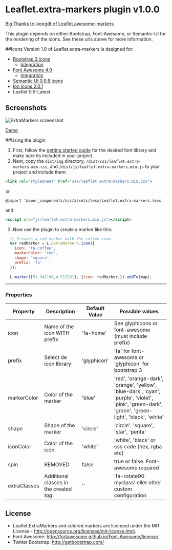 # Leaflet.extra-markers plugin v1.0.0
<a href="https://github.com/lvoogdt/Leaflet.awesome-markers">Big Thanks to lvoogdt of Leaflet.awesome-markers</a>

This plugin depends on either Bootstrap, Font-Awesome, or Semantic-UI for the rendering of the icons. See these urls above for more information.


##Icons
Version 1.0 of Leaflet.extra-markers is designed for:
- [Bootstrap 3 icons](http://twitter.github.com/bootstrap/)
  -  [Integration](http://getbootstrap.com/getting-started/) 
- [Font Awesome 4.0](http://fortawesome.github.com/Font-Awesome/)
  - [Integration](http://fortawesome.github.io/Font-Awesome/get-started/)
- [Semantic UI 0.9.8 icons](http://semantic-ui.com/)
- [Ion Icons 2.0.1](http://ionicons.com/)
- Leaflet 0.5-Latest

## Screenshots
![ExtraMarkers screenshot](https://raw.github.com/coryasilva/Leaflet.ExtraMarkers/master/screenshot.png "Screenshot of ExtraMarkers")

<a href="http://coryasilva.github.io/Leaflet.ExtraMarkers/" target="_blank">Demo</a>


##Using the plugin

1. First, follow the [getting started guide](#icons) for the desired font library and make sure its included in your project.
2. Next, copy the `dist/img` directory, `/dist/css/leaflet.extra-markers.min.css`, and `/dist/js/leaflet.extra-markers.min.js` to your project and include them:
````xml
<link rel="stylesheet" href="css/leaflet.extra-markers.min.css">
````
or
````less
@import 'bower_components/src/assets/less/Leaflet.extra-markers.less
````
and
````xml
<script src="js/leaflet.extra-markers.min.js"></script>
````
3. Now use the plugin to create a marker like this:
````js
  // Creates a red marker with the coffee icon
  var redMarker = L.ExtraMarkers.icon({
    icon: 'fa-coffee',
    markerColor: 'red',
    shape: 'square',
    prefix: 'fa'
  });
      
  L.marker([51.941196,4.512291], {icon: redMarker,}).addTo(map);
````
---


### Properties

| Property        | Description                  | Default Value | Possible  values                                     |
| --------------- | ---------------------------- | ------------- | ---------------------------------------------------- |
| icon            | Name of the icon WITH prefix | 'fa-home'     | See glyphicons or font-awesome (must include prefix)  |
| prefix          | Select de icon library       | 'glyphicon'   | 'fa' for font-awesome or 'glyphicon' for bootstrap 3 |
| markerColor     | Color of the marker          | 'blue'        | 'red', 'orange-dark', 'orange', 'yellow', 'blue-dark', 'cyan', 'purple', 'violet', 'pink', 'green-dark', 'green', 'green-light', 'black', 'white' |
| shape           | Shape of the marker          | 'circle'      | 'circle', 'square', 'star', 'penta' |
| iconColor       | Color of the icon            | 'white'       | 'white', 'black' or css code (hex, rgba etc) |
| spin            | REMOVED                      | false         | true or false. Font-awesome required |
| extraClasses    | Additional classes in the created <i> tag | '' | 'fa-rotate90 myclass' eller other custom configuration |

## License
- Leaflet.ExtraMarkers and colored markers are licensed under the MIT License - http://opensource.org/licenses/mit-license.html.
- Font Awesome: http://fortawesome.github.io/Font-Awesome/license/
- Twitter Bootstrap: http://getbootstrap.com/
